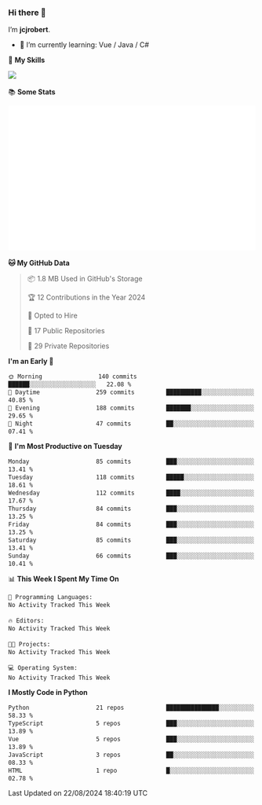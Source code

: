 ### Hi there 👋

I’m **jcjrobert**.

- 🌱 I’m currently learning: Vue / Java / C#

🌟 **My Skills**

![](https://img.shields.io/badge/-Python-3e74a2?style=flat-square&logo=Python&logoColor=fff)

📚 **Some Stats**

![](https://github.com/jcjrobert/github-stats/blob/master/generated/overview.svg)

<!--START_SECTION:waka-->
**🐱 My GitHub Data** 

> 📦 1.8 MB Used in GitHub's Storage 
 > 
> 🏆 12 Contributions in the Year 2024
 > 
> 💼 Opted to Hire
 > 
> 📜 17 Public Repositories 
 > 
> 🔑 29 Private Repositories 
 > 
**I'm an Early 🐤** 

```text
🌞 Morning                140 commits         ██████░░░░░░░░░░░░░░░░░░░   22.08 % 
🌆 Daytime                259 commits         ██████████░░░░░░░░░░░░░░░   40.85 % 
🌃 Evening                188 commits         ███████░░░░░░░░░░░░░░░░░░   29.65 % 
🌙 Night                  47 commits          ██░░░░░░░░░░░░░░░░░░░░░░░   07.41 % 
```
📅 **I'm Most Productive on Tuesday** 

```text
Monday                   85 commits          ███░░░░░░░░░░░░░░░░░░░░░░   13.41 % 
Tuesday                  118 commits         █████░░░░░░░░░░░░░░░░░░░░   18.61 % 
Wednesday                112 commits         ████░░░░░░░░░░░░░░░░░░░░░   17.67 % 
Thursday                 84 commits          ███░░░░░░░░░░░░░░░░░░░░░░   13.25 % 
Friday                   84 commits          ███░░░░░░░░░░░░░░░░░░░░░░   13.25 % 
Saturday                 85 commits          ███░░░░░░░░░░░░░░░░░░░░░░   13.41 % 
Sunday                   66 commits          ███░░░░░░░░░░░░░░░░░░░░░░   10.41 % 
```


📊 **This Week I Spent My Time On** 

```text
💬 Programming Languages: 
No Activity Tracked This Week

🔥 Editors: 
No Activity Tracked This Week

🐱‍💻 Projects: 
No Activity Tracked This Week

💻 Operating System: 
No Activity Tracked This Week
```

**I Mostly Code in Python** 

```text
Python                   21 repos            ███████████████░░░░░░░░░░   58.33 % 
TypeScript               5 repos             ███░░░░░░░░░░░░░░░░░░░░░░   13.89 % 
Vue                      5 repos             ███░░░░░░░░░░░░░░░░░░░░░░   13.89 % 
JavaScript               3 repos             ██░░░░░░░░░░░░░░░░░░░░░░░   08.33 % 
HTML                     1 repo              █░░░░░░░░░░░░░░░░░░░░░░░░   02.78 % 
```




 Last Updated on 22/08/2024 18:40:19 UTC
<!--END_SECTION:waka-->
